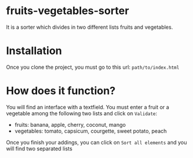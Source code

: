 # fruits-vegetables-sorter
It is a sorter which divides in two different lists fruits and vegetables.

# Installation
Once you clone the project, you must go to this url: `path/to/index.html` 

# How does it function?
You will find an interface with a textfield. You must enter a fruit or a vegetable among the following two lists and click on `Validate`:
* fruits: banana, apple, cherry, coconut, mango
* vegetables: tomato, capsicum, courgette, sweet potato, peach

Once you finish your addings, you can click on `Sort all elements` and you will find two separated lists

